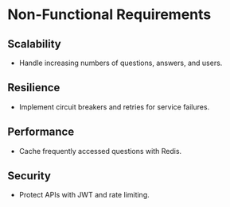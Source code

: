 # Non-Functional Requirements

## Scalability

- Handle increasing numbers of questions, answers, and users.

## Resilience

- Implement circuit breakers and retries for service failures.

## Performance

- Cache frequently accessed questions with Redis.

## Security

- Protect APIs with JWT and rate limiting.
